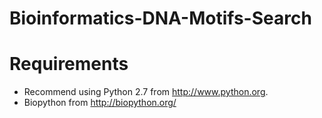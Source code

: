 Bioinformatics-DNA-Motifs-Search
================================

Requirements
===================

* Recommend using Python 2.7 from http://www.python.org.
* Biopython from http://biopython.org/
